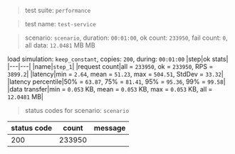 > test suite: `performance`

> test name: `test-service`

> scenario: `scenario`, duration: `00:01:00`, ok count: `233950`, fail count: `0`, all data: `12.0481` MB MB

load simulation: `keep_constant`, copies: `200`, during: `00:01:00`
|step|ok stats|
|---|---|
|name|`step_1`|
|request count|all = `233950`, ok = `233950`, RPS = `3899.2`|
|latency|min = `2.64`, mean = `51.23`, max = `504.51`, StdDev = `33.32`|
|latency percentile|50% = `63.87`, 75% = `81.41`, 95% = `95.36`, 99% = `99.58`|
|data transfer|min = `0.053` KB, mean = `0.053` KB, max = `0.053` KB, all = `12.0481` MB|
> status codes for scenario: `scenario`

|status code|count|message|
|---|---|---|
|200|233950||

